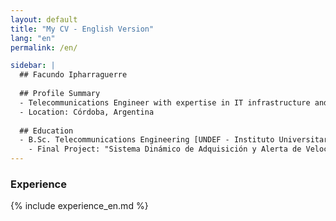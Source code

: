 ```yaml
---
layout: default
title: "My CV - English Version"
lang: "en"
permalink: /en/

sidebar: |
  ## Facundo Ipharraguerre
  
  ## Profile Summary 
  - Telecommunications Engineer with expertise in IT infrastructure and software development. 15+ years in Linux, Windows Server, cloud, networking, and automation. Skilled in security, agile methodologies, and virtualization. Experience working under an ISO 9001 quality management system. Fluent in Spanish (native) and conversational English.
  - Location: Córdoba, Argentina
  
  ## Education
  - B.Sc. Telecommunications Engineering [UNDEF - Instituto Universitario Aeronáutico (Córdoba, Argentina)]
    - Final Project: "Sistema Dinámico de Adquisición y Alerta de Velocidad para la Concientización de Conductores Vehiculares" (Dynamic Speed Acquisition and Alert System for Driver Awareness).
---
```


### Experience
{% include experience_en.md %}
